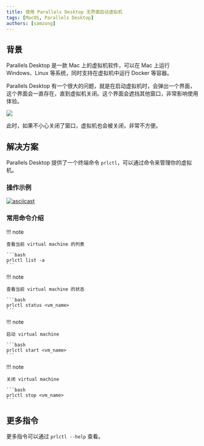 ```yaml
---
title: 使用 Parallels Desktop 无界面启动虚拟机
tags: [MacOS, Parallels Desktop]
authors: [samzong]
---
```


## 背景

Parallels Desktop 是一款 Mac 上的虚拟机软件，可以在 Mac 上运行 Windows、Linux 等系统，同时支持在虚拟机中运行 Docker 等容器。

Parallels Desktop 有一个很大的问题，就是在启动虚拟机时，会弹出一个界面，这个界面会一直存在，直到虚拟机关闭。这个界面会遮挡其他窗口，非常影响使用体验。

![](https://img.samzong.me/202307281022067.png?imageView2/3/w/400/interlace/1/q/50)

此时，如果不小心关闭了窗口，虚拟机也会被关闭，非常不方便。

## 解决方案

Parallels Desktop 提供了一个终端命令 `prlctl`，可以通过命令来管理你的虚拟机。

### 操作示例

[![asciicast](https://asciinema.org/a/oNe0YLoevAn8JQsN4Wbozs7Lr.svg)](https://asciinema.org/a/oNe0YLoevAn8JQsN4Wbozs7Lr)

### 常用命令介绍

!!! note

    查看当前 virtual machine 的列表

    ```bash
    prlctl list -a
    ```

!!! note

    查看当前 virtual machine 的状态

    ```bash
    prlctl status <vm_name>
    ```

!!! note

    启动 virtual machine

    ```bash
    prlctl start <vm_name>
    ```

!!! note

    关闭 virtual machine

    ```bash
    prlctl stop <vm_name>
    ```

## 更多指令

更多指令可以通过 `prlctl --help` 查看。

```bash